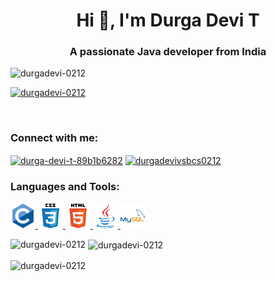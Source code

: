 
<h1 align="center">Hi 👋, I'm Durga Devi T</h1>
<h3 align="center">A passionate Java developer from India</h3>

<p align="left"> <img src="https://komarev.com/ghpvc/?username=durgadevi-0212&label=Profile%20views&color=0e75b6&style=flat" alt="durgadevi-0212" /> </p>

<p align="left"> <a href="https://github.com/ryo-ma/github-profile-trophy"><img src="https://github-profile-trophy.vercel.app/?username=durgadevi-0212" alt="durgadevi-0212" /></a> </p>

<p align="left"> <a href="https://twitter.com/" target="blank"><img src="https://img.shields.io/twitter/follow/?logo=twitter&style=for-the-badge" alt="" /></a> </p>

<h3 align="left">Connect with me:</h3>
<p align="left">
<a href="https://linkedin.com/in/durga-devi-t-89b1b6282" target="blank"><img align="center" src="https://raw.githubusercontent.com/rahuldkjain/github-profile-readme-generator/master/src/images/icons/Social/linked-in-alt.svg" alt="durga-devi-t-89b1b6282" height="30" width="40" /></a>
<a href="https://www.leetcode.com/durgadevivsbcs0212" target="blank"><img align="center" src="https://raw.githubusercontent.com/rahuldkjain/github-profile-readme-generator/master/src/images/icons/Social/leet-code.svg" alt="durgadevivsbcs0212" height="30" width="40" /></a>
</p>

<h3 align="left">Languages and Tools:</h3>
<p align="left"> <a href="https://www.cprogramming.com/" target="_blank" rel="noreferrer"> <img src="https://raw.githubusercontent.com/devicons/devicon/master/icons/c/c-original.svg" alt="c" width="40" height="40"/> </a> <a href="https://www.w3schools.com/css/" target="_blank" rel="noreferrer"> <img src="https://raw.githubusercontent.com/devicons/devicon/master/icons/css3/css3-original-wordmark.svg" alt="css3" width="40" height="40"/> </a> <a href="https://www.w3.org/html/" target="_blank" rel="noreferrer"> <img src="https://raw.githubusercontent.com/devicons/devicon/master/icons/html5/html5-original-wordmark.svg" alt="html5" width="40" height="40"/> </a> <a href="https://www.java.com" target="_blank" rel="noreferrer"> <img src="https://raw.githubusercontent.com/devicons/devicon/master/icons/java/java-original.svg" alt="java" width="40" height="40"/> </a> <a href="https://www.mysql.com/" target="_blank" rel="noreferrer"> <img src="https://raw.githubusercontent.com/devicons/devicon/master/icons/mysql/mysql-original-wordmark.svg" alt="mysql" width="40" height="40"/> </a> </p>

<p><img align="left" src="https://github-readme-stats.vercel.app/api/top-langs?username=durgadevi-0212&show_icons=true&locale=en&layout=compact" alt="durgadevi-0212" /></p>

<p>&nbsp;<img align="center" src="https://github-readme-stats.vercel.app/api?username=durgadevi-0212&show_icons=true&locale=en" alt="durgadevi-0212" /></p>

<p><img align="center" src="https://github-readme-streak-stats.herokuapp.com/?user=durgadevi-0212&" alt="durgadevi-0212" /></p>
